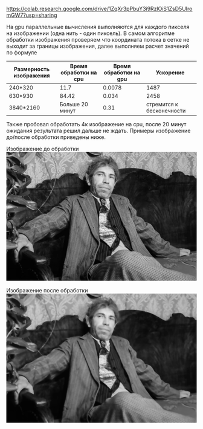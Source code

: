 https://colab.research.google.com/drive/1ZqXr3pPbuY3i9RzlOiS1ZsD5UIromGW7?usp=sharing

На gpu параллельные вычисления выполняются для каждого пикселя на изображении (одна нить - один пиксель). В самом алгоритме обработки изображения проверяем что координата потока в сетке не выходит за границы изображения,
далее выполняем расчет значений по формуле

| Размерность изображения  | Время обработки на cpu | Время обработки на gpu | Ускорение                 |
| ------------------------ | ---------------------- | -----------------------| --------------------------|
| 240*320                  |           11.7        | 0.0078                  | 1487                      |
| 630*930                  |  84.42                | 0.034                   | 2458                      |
| 3840*2160                |  Больше 20 минут       | 0.31                   | стремится к бесконечности |

Также пробовал обработать 4к изображение на cpu, после 20 минут ожидания результата решил дальше не ждать. Примеры изображение до/после обработки приведены ниже.


Изображение до обработки
![without blur](https://github.com/MyCatsGitHub/HPC_labs/blob/main/Bilateral%20filtering/sharikov%20no%20blur.png?raw=true)

Изображение после обработки
![with blur](https://github.com/MyCatsGitHub/HPC_labs/blob/main/Bilateral%20filtering/sharikov%20blur.png?raw=true)
